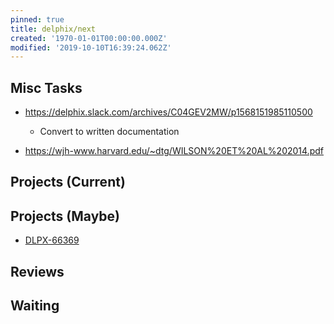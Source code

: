 ```yaml
---
pinned: true
title: delphix/next
created: '1970-01-01T00:00:00.000Z'
modified: '2019-10-10T16:39:24.062Z'
---
```


## Misc Tasks

* https://delphix.slack.com/archives/C04GEV2MW/p1568151985110500
  * Convert to written documentation

* https://wjh-www.harvard.edu/~dtg/WILSON%20ET%20AL%202014.pdf

## Projects (Current)

## Projects (Maybe)

* [DLPX-66369](https://jira.delphix.com/browse/DLPX-66369)
## Reviews

## Waiting

